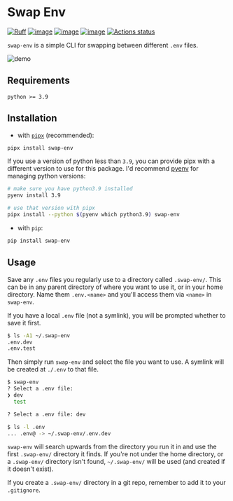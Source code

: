 # Swap Env

[![Ruff](https://img.shields.io/endpoint?url=https://raw.githubusercontent.com/astral-sh/ruff/main/assets/badge/v2.json)](https://github.com/astral-sh/ruff)
[![image](https://img.shields.io/pypi/v/swap-env.svg)](https://pypi.python.org/pypi/swap-env)
[![image](https://img.shields.io/pypi/l/swap-env.svg)](https://github.com/benberryallwood/swap-env/blob/main/LICENSE)
[![image](https://img.shields.io/pypi/pyversions/swap-env.svg)](https://pypi.python.org/pypi/swap-env)
[![Actions status](https://github.com/benberryallwood/swap-env/actions/workflows/ci.yml/badge.svg?branch=main)](https://github.com/benberryallwood/swap-env/actions/workflows/ci.yml)

`swap-env` is a simple CLI for swapping between different `.env` files.

![demo](https://user-images.githubusercontent.com/71074961/224817847-828bace2-5ab1-47d9-8ad2-e6a3e47d57f8.gif)

## Requirements

`python >= 3.9`

## Installation

- with [`pipx`](https://pypa.github.io/pipx/) (recommended):

```bash
pipx install swap-env
```

If you use a version of python less than `3.9`, you can provide pipx with a different version to use for this package.
I'd recommend [pyenv](https://github.com/pyenv/pyenv) for managing python versions:

```bash
# make sure you have python3.9 installed
pyenv install 3.9

# use that version with pipx
pipx install --python $(pyenv which python3.9) swap-env
```

- with `pip`:

```bash
pip install swap-env
```

## Usage

Save any `.env` files you regularly use to a directory called `.swap-env/`.
This can be in any parent directory of where you want to use it, or in your home directory.
Name them `.env.<name>` and you'll access them via `<name>` in `swap-env`.

If you have a local `.env` file (not a symlink), you will be prompted whether to save it first.

```bash
$ ls -A1 ~/.swap-env
.env.dev
.env.test
```

Then simply run `swap-env` and select the file you want to use. A symlink will be created at `./.env` to that file.

```bash
$ swap-env
? Select a .env file:
❯ dev
  test

? Select a .env file: dev

$ ls -l .env
... .env@ -> ~/.swap-env/.env.dev
```

`swap-env` will search upwards from the directory you run it in and use the first `.swap-env/` directory it finds.
If you're not under the home directory, or a `.swap-env/` directory isn't found, `~/.swap-env/` will be used (and created if it doesn't exist).

If you create a `.swap-env/` directory in a git repo, remember to add it to your `.gitignore`.
